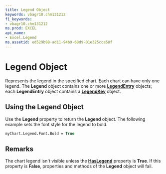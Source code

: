 ```yaml
---
title: Legend Object
keywords: vbagr10.chm131212
f1_keywords:
- vbagr10.chm131212
ms.prod: EXCEL
api_name:
- Excel.Legend
ms.assetid: ed529b98-ad11-94b9-68d9-01e325cca58f
---
```



# Legend Object

Represents the legend in the specified chart. Each chart can have only one legend. The  **Legend** object contains one or more **[LegendEntry](legendentry-object.md)** objects; each  **LegendEntry** object contains a **[LegendKey](legendkey-object.md)** object.


## Using the Legend Object

Use the  **Legend** property to return the **Legend** object. The following example sets the font style for the legend to bold.


```vb
myChart.Legend.Font.Bold = True
```


## Remarks

The chart legend isn't visible unless the  **[HasLegend](haslegend-property.md)** property is  **True**. If this property is  **False**, properties and methods of the  **Legend** object will fail.


